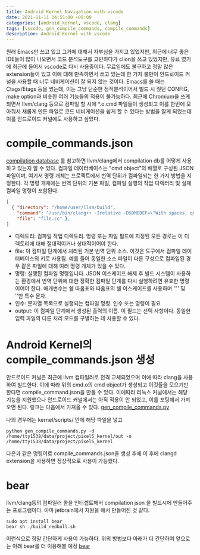 ```yaml
---
title: Android Kernel Navigation with vscode
date: 2021-11-11 14:55:00 +09:00
categories: [android_kernel, vscode, clang]
tags: [vscode, gen_compile_commands, compile_commands]
description: Android Kernel with vscode
---
```


원래 Emacs만 쓰고 있고 그거에 대해서 자부심을 가지고 있었지만, 최근에 너무 좋은 IDE들이 많이 나오면서 코드 분석도구를 고민하다가 clion을 쓰고 있었지만, 유료 였기에 최근에 들어서 vscode로 다시 사용중이다.
무료임에도 불구하고 정말 많은 extension들이 있고 이에 대해 만족하면서 쓰고 있는데 한 가지 불만이 안드로이드 커널을 사용할 때 너무 네비게이션이 잘 되지 않는 것이다. Emacs를 쓸 때는 Ctags/Etags 등을 썼는데, 이는 그냥 단순한 정적분석이어서 빌드 시 줬던 CONFIG, make option과 비슷한 여러 기능들의 적용이 불가능하다.
최근에 Chromium을 쓰게되면서 llvm/clang 등으로 컴파일 할 시에 *.o.cmd 파일들이 생성되고 이를 한번에 모아줘서 새롭게 만든 파일로 코드 네비게이션을 쉽게 할 수 있다는 방법을 알게 되었는데 이를 안드로이드 커널에도 사용하고 싶었다.

# compile_commands.json
[compilation database](https://clang.llvm.org/docs/JSONCompilationDatabase.html) 를 참고하면 llvm/clang에서 compilation db를 어떻게 사용하고 있는지 알 수 있다. 컴파일 데이터베이스는 "cmd object"의 배열로 구성된 JSON 파일이며, 여기서 명령 개체는 프로젝트에서 번역 단위가 컴파일되는 한 가지 방법을 지정한다. 각 명령 개체에는 번역 단위의 기본 파일, 컴파일 실행의 작업 디렉터리 및 실제 컴파일 명령이 포함된다.

```json
[
  { "directory": "/home/user/llvm/build",
    "command": "/usr/bin/clang++ -Irelative -DSOMEDEF=\"With spaces, quotes and \\-es.\" -c -o file.o file.cc",
    "file": "file.cc" },
]
```

- 디렉토리: 컴파일 작업 디렉토리. 명령 또는 파일 필드에 지정된 모든 경로는 이 디렉토리에 대해 절대적이거나 상대적이어야 한다.
- file: 이 컴파일 단계에서 처리된 기본 번역 단위 소스. 이것은 도구에서 컴파일 데이터베이스의 키로 사용됨. 예를 들어 동일한 소스 파일이 다른 구성으로 컴파일된 경우 같은 파일에 대해 여러 명령 개체가 있을 수 있다.
- 명령: 실행된 컴파일 명령입니다. JSON 이스케이프 해제 후 빌드 시스템이 사용하는 환경에서 번역 단위에 대한 정확한 컴파일 단계를 다시 실행하려면 유효한 명령이어야 한다. 매개변수는 쉘 따옴표와 따옴표의 쉘 이스케이프를 사용하며 '"' 및 '\'만 특수 문자.
- 인수: 문자열 목록으로 실행되는 컴파일 명령. 인수 또는 명령이 필요
- output: 이 컴파일 단계에서 생성된 출력의 이름. 이 필드는 선택 사항이다. 동일한 입력 파일의 다른 처리 모드를 구별하는 데 사용할 수 있다.

# Android Kernel의 compile_commands.json 생성
안드로이드 커널은 최근에 llvm 컴파일러로 전격 교체되었으며 이에 따라 clang을 사용하여 빌드한다. 이에 따라 위의 cmd.o의 cmd object가 생성되고 이것들을 모으기만 한다면 compile_command.json을 만들 수 있다. 이에따라 리눅스 커널에서는 해당 기능을 지원했으나 안드로이드 커널에서는 아직 적용이 안 되었고, 이를 포팅해서 가져오면 된다. 링크는 다음에서 가져올 수 있다. [gen_compile_commands.py](https://github.com/torvalds/linux/commit/b30204640192)

나의 경우에는 kernel/scripts/ 안에 해당 파일을 넣고 
```shell
python gen_compile_commands.py -d /home/tty1538/data/project/pixel5_kernel/out -o /home/tty1538/data/project/pixel5_kernel                  
```
다은과 같은 명령어로 compile_commands.json을 생성 후에 이 후에 clangd extension을 사용하면 정상적으로 사용이 가능했다.

# bear
llvm/clang등의 컴파일러 콜을 인터셉트해서 compilation json 을 빌드시에 만들어주는 프로그램이다. 아마 jetbrain에서 지원을 해서 만들어진 것 같다.
```shell
sudo apt install bear
bear sh ./build_redbull.sh
```
이런식으로 정말 간단하게 사용이 가능하다. 위의 방법보다 아래가 더 간단하여 앞으로는 아래 bear를 더 이용해볼 예정
[bear](https://github.com/rizsotto/Bear)

